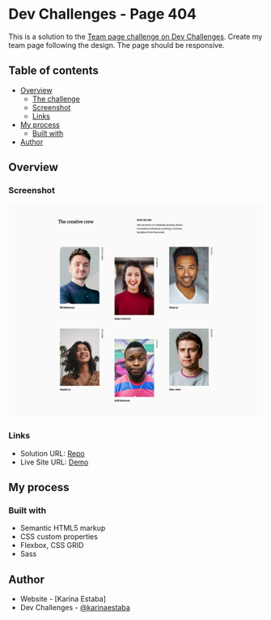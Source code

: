 # Dev Challenges - Page 404

This is a solution to the [Team page challenge on Dev Challenges](https://devchallenges.io/challenges/hhmesazsqgKXrTkYkt0U). Create my team page following the design. The page should be responsive.

## Table of contents

- [Overview](#overview)
  - [The challenge](#the-challenge)
  - [Screenshot](#screenshot)
  - [Links](#links)
- [My process](#my-process)
  - [Built with](#built-with)
- [Author](#author)

## Overview

### Screenshot

![Screenshot](./screenshot.png)

### Links

- Solution URL: [Repo](https://github.com/karinaestaba/team-page.git)
- Live Site URL: [Demo](https://karinaestaba.github.io/team-page)

## My process

### Built with

- Semantic HTML5 markup
- CSS custom properties
- Flexbox, CSS GRID
- Sass

## Author

- Website - [Karina Estaba]
- Dev Challenges - [@karinaestaba](https://devchallenges.io/portfolio/karinaestaba)